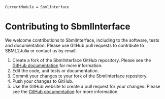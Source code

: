 ```@meta
CurrentModule = SbmlInterface
```

# Contributing to SbmlInterface

We welcome contributions to SbmlInterface, including to the software, tests and documentation. Please use GitHub pull requests to contribute to SBML2Julia or contact us by email.

1. Create a fork of the SbmlInterface GitHub repository. Please see the [GitHub documentation](https://help.github.com/articles/fork-a-repo/) for more information.
2. Edit the code, unit tests or documentation.
3. Commit your changes to your fork of the SbmlInterface repository.
4. Push your changes to GitHub.
5. Use the GitHub website to create a pull request for your changes. Please see the [GitHub documentation](https://help.github.com/articles/creating-a-pull-request/) for more information.
